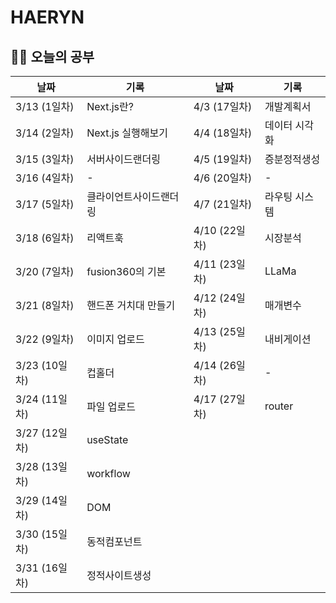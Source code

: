 # HAERYN
<h2>✍🏻 오늘의 공부</h2>

| 날짜         | 기록 | 날짜         | 기록 |
|------------ | -- |------------ | -- |
| 3/13 (1일차) | Next.js란? | 4/3 (17일차) | 개발계획서 |
| 3/14 (2일차) | Next.js 실행해보기 | 4/4 (18일차) | 데이터 시각화 |
| 3/15 (3일차) | 서버사이드랜더링 | 4/5 (19일차) | 증분정적생성 |
| 3/16 (4일차) | - | 4/6 (20일차) | - |
| 3/17 (5일차) | 클라이언트사이드랜더링 | 4/7 (21일차) | 라우팅 시스템 |
| 3/18 (6일차) | 리액트훅 | 4/10 (22일차) | 시장분석 |
| 3/20 (7일차) | fusion360의 기본 | 4/11 (23일차) | LLaMa |
| 3/21 (8일차) | 핸드폰 거치대 만들기 | 4/12 (24일차) | 매개변수 |
| 3/22 (9일차) | 이미지 업로드 | 4/13 (25일차) | 내비게이션 |
| 3/23 (10일차) | 컵홀더 | 4/14 (26일차) | - |
| 3/24 (11일차) | 파일 업로드 | 4/17 (27일차) | router |
| 3/27 (12일차) | useState |         |  |
| 3/28 (13일차) | workflow |         |  |
| 3/29 (14일차) | DOM |         |  |
| 3/30 (15일차) | 동적컴포넌트 |         |  |
| 3/31 (16일차) | 정적사이트생성 |         |  |
